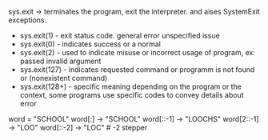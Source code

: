 sys.exit -> terminates the program, exit the interpreter. and aises SystemExit exceptions.

- sys.exit(1) - exit status code. general error unspecified issue
- sys.exit(0) - indicates success or a normal
- sys.exit(2) - used to indicate misuse or incorrect usage of program, ex: passed invalid argument
- sys.exit(127) - indicates requested command or programm is not found or (nonexistent command)
- sys.exit(128+) - specific meaning depending on the program or the context, some programs use specific codes to convey details about error


word = "SCHOOL"
word[:] -> "SCHOOL"
word[::-1] -> "LOOCHS"
word[2::-1] -> "LOO"
word[::-2] -> "LOC" # -2 stepper